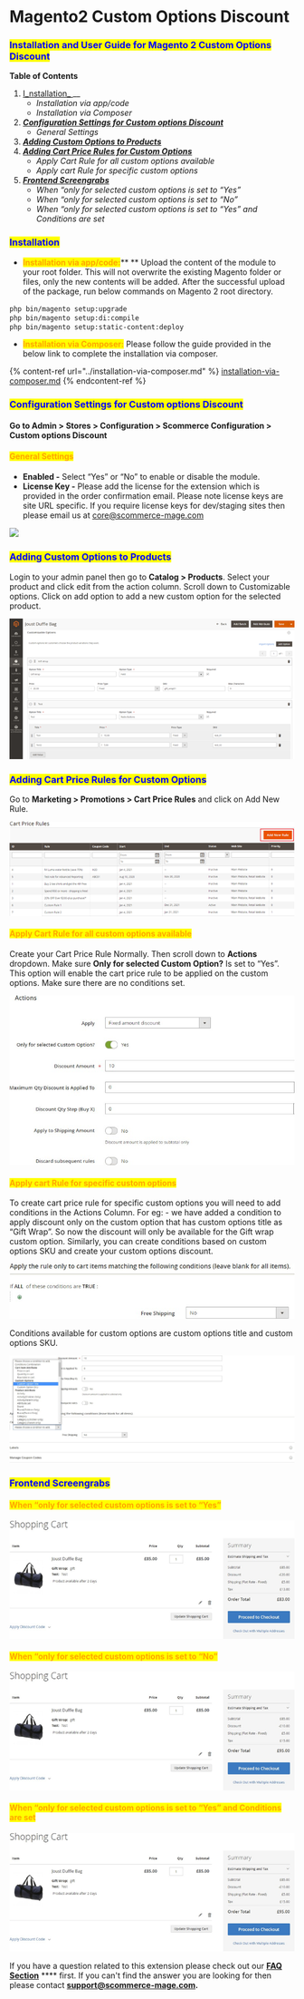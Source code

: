 # Magento2 Custom Options Discount

### <mark style="color:blue;">Installation and User Guide for Magento 2 Custom Options Discount</mark>

**Table of Contents**

1. [I_nstallation_ ](magento2-custom-options-discount.md#\_bookmark0)__
   * _Installation via app/code_&#x20;
   * _Installation via Composer_
2. __[_Configuration Settings for Custom options Discount_ ](magento2-custom-options-discount.md#\_bookmark3)__
   * _General Settings_&#x20;
3. __[_Adding Custom Options to Products_](magento2-custom-options-discount.md#\_bookmark5)__
4. __[_Adding Cart Price Rules for Custom Options_ ](magento2-custom-options-discount.md#\_bookmark6)__
   * _Apply Cart Rule for all custom options available_&#x20;
   * _Apply cart Rule for specific custom options_&#x20;
5. __[_Frontend Screengrabs_ ](magento2-custom-options-discount.md#\_bookmark9)__
   * _When “only for selected custom options is set to “Yes”_&#x20;
   * _When “only for selected custom options is set to “No”_&#x20;
   * _When “only for selected custom options is set to “Yes” and Conditions are set_&#x20;

### <mark style="color:blue;">Installation</mark> <a href="#_bookmark0" id="_bookmark0"></a>

* <mark style="color:orange;">**Installation via app/code:**</mark>** ** Upload the content of the module to your root folder. This will not overwrite the existing Magento folder or files, only the new contents will be added. After the successful upload of the package, run below commands on Magento 2 root directory.

```
php bin/magento setup:upgrade
php bin/magento setup:di:compile
php bin/magento setup:static-content:deploy
```

* <mark style="color:orange;">**Installation via Composer:**</mark> Please follow the guide provided in the below link to complete the installation via composer.

{% content-ref url="../installation-via-composer.md" %}
[installation-via-composer.md](../installation-via-composer.md)
{% endcontent-ref %}

### <mark style="color:blue;">Configuration Settings for Custom options Discount</mark> <a href="#_bookmark3" id="_bookmark3"></a>

#### Go to Admin > Stores > Configuration > Scommerce Configuration > Custom options Discount

#### <mark style="color:orange;">General Settings</mark> <a href="#_bookmark4" id="_bookmark4"></a>

* **Enabled -** Select “Yes” or “No” to enable or disable the module.
* **License Key -** Please add the license for the extension which is provided in the order confirmation email. Please note license keys are site URL specific. If you require license keys for dev/staging sites then please email us at [core@scommerce-mage.com](mailto:core@scommerce-mage.com)

![](../../.gitbook/assets/customoptions\_general.png)

### <mark style="color:blue;">Adding Custom Options to Products</mark> <a href="#_bookmark5" id="_bookmark5"></a>

Login to your admin panel then go to **Catalog > Products**. Select your product and click edit from the action column. Scroll down to Customizable options. Click on add option to add a new custom option for the selected product.

![](../../.gitbook/assets/customoptions1.png)

### <mark style="color:blue;">Adding Cart Price Rules for Custom Options</mark> <a href="#_bookmark6" id="_bookmark6"></a>

Go to **Marketing > Promotions > Cart Price Rules** and click on Add New Rule.

![](../../.gitbook/assets/customoptions2.png)

#### <mark style="color:orange;">Apply Cart Rule for all custom options available</mark> <a href="#_bookmark7" id="_bookmark7"></a>

Create your Cart Price Rule Normally. Then scroll down to **Actions** dropdown. Make sure **Only for selected Custom Option?** Is set to “Yes”. This option will enable the cart price rule to be applied on the custom options. Make sure there are no conditions set.

![](<../../.gitbook/assets/4 (52)>)

#### <mark style="color:orange;">Apply cart Rule for specific custom options</mark> <a href="#_bookmark8" id="_bookmark8"></a>

To create cart price rule for specific custom options you will need to add conditions in the Actions Column. For eg: - we have added a condition to apply discount only on the custom option that has custom options title as “Gift Wrap”. So now the discount will only be available for the Gift wrap custom option. Similarly, you can create conditions based on custom options SKU and create your custom options discount.

![](<../../.gitbook/assets/5 (5)>)

Conditions available for custom options are custom options title and custom options SKU.

![](<../../.gitbook/assets/6 (2)>)

### <mark style="color:blue;">Frontend Screengrabs</mark> <a href="#_bookmark9" id="_bookmark9"></a>

#### <mark style="color:orange;">When “only for selected custom options is set to “Yes”</mark> <a href="#_bookmark10" id="_bookmark10"></a>

![](../../.gitbook/assets/customoptions3.png)

#### <mark style="color:orange;">When “only for selected custom options is set to “No”</mark> <a href="#_bookmark11" id="_bookmark11"></a>

![](../../.gitbook/assets/customoptions4.png)

#### <mark style="color:orange;">When “only for selected custom options is set to “Yes” and Conditions are set</mark> <a href="#_bookmark12" id="_bookmark12"></a>

![](../../.gitbook/assets/customoptions5.png)

If you have a question related to this extension please check out our [**FAQ Section**](magento2-custom-options-discount.md#installation-and-user-guide-for-magento-2-custom-options-discount) **** first. If you can't find the answer you are looking for then please contact [**support@scommerce-mage.com**](mailto:core@scommerce-mage.com)**.**
